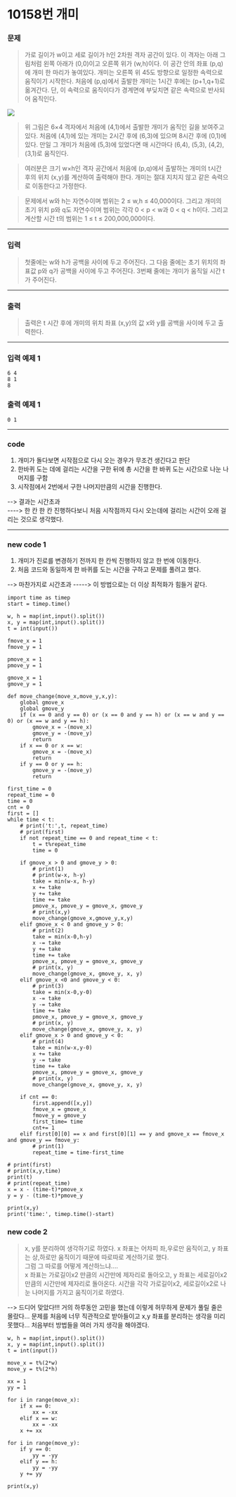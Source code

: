 # 10158번 개미
### 문제
> 가로 길이가 w이고 세로 길이가 h인 2차원 격자 공간이 있다. 이 격자는 아래 그림처럼 왼쪽 아래가 (0,0)이고 오른쪽 위가 (w,h)이다. 이 공간 안의 좌표 (p,q)에 개미 한 마리가 놓여있다. 개미는 오른쪽 위 45도 방향으로 일정한 속력으로 움직이기 시작한다. 처음에 (p,q)에서 출발한 개미는 1시간 후에는 (p+1,q+1)로 옮겨간다. 단, 이 속력으로 움직이다가 경계면에 부딪치면 같은 속력으로 반사되어 움직인다.

![](https://www.acmicpc.net/upload/images/gaemi1.png)  

> 위 그림은 6×4 격자에서 처음에 (4,1)에서 출발한 개미가 움직인 길을 보여주고 있다. 처음에 (4,1)에 있는 개미는 2시간 후에 (6,3)에 있으며 8시간 후에 (0,1)에 있다. 만일 그 개미가 처음에 (5,3)에 있었다면 매 시간마다 (6,4), (5,3), (4,2), (3,1)로 움직인다. 

> 여러분은 크기 w×h인 격자 공간에서 처음에 (p,q)에서 출발하는 개미의 t시간 후의 위치 (x,y)를 계산하여 출력해야 한다. 개미는 절대 지치지 않고 같은 속력으로 이동한다고 가정한다. 

> 문제에서 w와 h는 자연수이며 범위는 2 ≤ w,h ≤ 40,000이다. 그리고 개미의 초기 위치 p와 q도 자연수이며 범위는 각각 0 < p < w과 0 < q < h이다. 그리고 계산할 시간 t의 범위는 1 ≤ t ≤ 200,000,000이다. 

---

### 입력
> 첫줄에는 w와 h가 공백을 사이에 두고 주어진다. 그 다음 줄에는 초기 위치의 좌표값 p와 q가 공백을 사이에 두고 주어진다. 3번째 줄에는 개미가 움직일 시간 t가 주어진다.  

---

### 출력 
> 출력은 t 시간 후에 개미의 위치 좌표 (x,y)의 값 x와 y를 공백을 사이에 두고 출력한다.  

---

### 입력 예제 1
```
6 4
8 1
8
```

### 출력 예제 1
```
0 1
```

---

### code
1. 개미가 돌다보면 시작점으로 다시 오는 경우가 무조건 생긴다고 판단
2. 한바퀴 도는 데에 걸리는 시간을 구한 뒤에 총 시간을 한 바퀴 도는 시간으로 나눈 나머지를 구함  
3. 시작점에서 2번에서 구한 나머지만큼의 시간을 진행한다.  

--> 결과는 시간초과  
----> 한 칸 한 칸 진행하다보니 처음 시작점까지 다시 오는데에 걸리는 시간이 오래 걸리는 것으로 생각했다.

---

### new code 1
1. 개미가 진로를 변경하기 전까지 한 칸씩 진행하지 않고 한 번에 이동한다.
2. 처음 코드와 동일하게 한 바퀴를 도는 시간을 구하고 문제를 풀려고 했다.
 
--> 마찬가지로 시간초과
-----> 이 방법으로는 더 이상 최적화가 힘들거 같다.
```
import time as timep
start = timep.time()

w, h = map(int,input().split())
x, y = map(int,input().split())
t = int(input())

fmove_x = 1
fmove_y = 1

pmove_x = 1
pmove_y = 1

gmove_x = 1
gmove_y = 1

def move_change(move_x,move_y,x,y):
    global gmove_x
    global gmove_y
    if (x == 0 and y == 0) or (x == 0 and y == h) or (x == w and y == 0) or (x == w and y == h):
        gmove_x = -(move_x)
        gmove_y = -(move_y)
        return
    if x == 0 or x == w:
        gmove_x = -(move_x)
        return
    if y == 0 or y == h:
        gmove_y = -(move_y)
        return

first_time = 0
repeat_time = 0
time = 0
cnt = 0
first = []
while time < t:
    # print('t:',t, repeat_time)
    # print(first)
    if not repeat_time == 0 and repeat_time < t:
        t = t%repeat_time
        time = 0

    if gmove_x > 0 and gmove_y > 0:
        # print(1)
        # print(w-x, h-y)
        take = min(w-x, h-y)
        x += take
        y += take
        time += take
        pmove_x, pmove_y = gmove_x, gmove_y
        # print(x,y)
        move_change(gmove_x,gmove_y,x,y)
    elif gmove_x < 0 and gmove_y > 0:
        # print(2)
        take = min(x-0,h-y)
        x -= take
        y += take
        time += take
        pmove_x, pmove_y = gmove_x, gmove_y
        # print(x, y)
        move_change(gmove_x, gmove_y, x, y)
    elif gmove_x <0 and gmove_y < 0:
        # print(3)
        take = min(x-0,y-0)
        x -= take
        y -= take
        time += take
        pmove_x, pmove_y = gmove_x, gmove_y
        # print(x, y)
        move_change(gmove_x, gmove_y, x, y)
    elif gmove_x > 0 and gmove_y < 0:
        # print(4)
        take = min(w-x,y-0)
        x += take
        y -= take
        time += take
        pmove_x, pmove_y = gmove_x, gmove_y
        # print(x, y)
        move_change(gmove_x, gmove_y, x, y)

    if cnt == 0:
        first.append([x,y])
        fmove_x = gmove_x
        fmove_y = gmove_y
        first_time= time
        cnt+= 1
    elif first[0][0] == x and first[0][1] == y and gmove_x == fmove_x and gmove_y == fmove_y:
        # print(1)
        repeat_time = time-first_time

# print(first)
# print(x,y,time)
print(t)
# print(repeat_time)
x = x - (time-t)*pmove_x
y = y - (time-t)*pmove_y

print(x,y)
print('time:', timep.time()-start)
```

### new code 2
> x, y를 분리하여 생각하기로 하였다. x 좌표는 어차피 좌,우로만 움직이고, y 좌표는 상,하로만 움직이기 때문에 따로따로 계산하기로 했다.  
그럼 그 따로를 어떻게 계산하느냐....  
x 좌표는 가로길이x2 만큼의 시간만에 제자리로 돌아오고, y 좌표는 세로길이x2 만큼의 시간만에 제자리로 돌아온다. 시간을 각각 가로길이x2, 세로길이x2로 나눈 나머지를 가지고 움직이기로 하였다.  

--> 드디어 맞았다!!! 거의 하루동안 고민을 했는데 이렇게 허무하게 문제가 풀릴 줄은 몰랐다... 문제를 처음에 너무 직관적으로 받아들이고 x,y 좌표를 분리하는 생각을 미리 못했다... 처음부터 방법들을 여러 가지 생각을 해야겠다.

```
w, h = map(int,input().split())
x, y = map(int,input().split())
t = int(input())

move_x = t%(2*w)
move_y = t%(2*h)

xx = 1
yy = 1

for i in range(move_x):
    if x == 0:
        xx = -xx
    elif x == w:
        xx = -xx
    x += xx

for i in range(move_y):
    if y == 0:
        yy = -yy
    elif y == h:
        yy = -yy
    y += yy

print(x,y)
```
